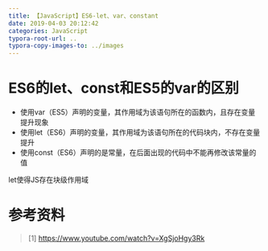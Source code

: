```yaml
---
title: 【JavaScript】ES6-let、var、constant
date: 2019-04-03 20:12:42
categories: JavaScript
typora-root-url: ..
typora-copy-images-to: ../images
---
```


# ES6的let、const和ES5的var的区别
- 使用var（ES5）声明的变量，其作用域为该语句所在的函数内，且存在变量提升现象
- 使用let（ES6）声明的变量，其作用域为该语句所在的代码块内，不存在变量提升
- 使用const（ES6）声明的是常量，在后面出现的代码中不能再修改该常量的值

let使得JS存在块级作用域

# 参考资料
> [1] https://www.youtube.com/watch?v=XgSjoHgy3Rk
